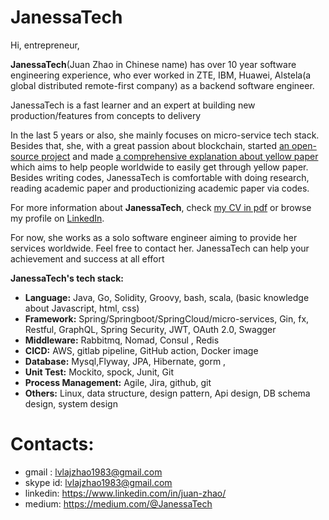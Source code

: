 # JanessaTech

Hi, entrepreneur,

**JanessaTech**(Juan Zhao in Chinese name) has over 10 year software engineering experience, who ever worked in ZTE, IBM, Huawei, Alstela(a global distributed remote-first company) as a backend software engineer.

JanessaTech is a fast learner and an expert at building new production/features from concepts to delivery

In the last 5 years or also, she mainly focuses on micro-service tech stack. Besides that, she, with a great passion about blockchain, started [an open-source project](https://github.com/hi-supergirl/mytwitter) and made [a comprehensive explanation about yellow paper](https://drive.google.com/file/d/1pUqBUUE4f-biyxiKqXWDjjLmK28HQGo8/view?usp=drive_link) which aims to help people worldwide to easily get through yellow paper. Besides writing codes, JanessaTech is comfortable with doing research, reading academic paper and productionizing academic paper via codes. 

For more information about **JanessaTech**, check [my CV in pdf](https://drive.google.com/file/d/1GM67xKCGuKR6bY73h9xwyaRjFOko4qpc/view?usp=drive_link) or browse my profile on [LinkedIn](https://www.linkedin.com/in/juan-zhao/).

For now, she works as a solo software engineer aiming to provide her services worldwide. 
Feel free to contact her. JanessaTech can help your achievement and success at all effort

**JanessaTech's tech stack:**
- **Language:** Java, Go, Solidity, Groovy, bash, scala, (basic knowledge about Javascript, html, css)
- **Framework:** Spring/Springboot/SpringCloud/micro-services, Gin, fx, Restful, GraphQL, Spring Security, JWT, OAuth 2.0, Swagger
- **Middleware:** Rabbitmq, Nomad, Consul , Redis
- **CICD:** AWS, gitlab pipeline, GitHub action, Docker image
- **Database:** Mysql,Flyway, JPA, Hibernate, gorm , 
- **Unit Test:** Mockito, spock, Junit, Git
- **Process Management:** Agile, Jira, github, git
- **Others:** Linux, data structure, design pattern, Api design, DB schema design, system design

# Contacts: 
- gmail : lvlajzhao1983@gmail.com
- skype id: lvlajzhao1983@gmail.com
- linkedin: https://www.linkedin.com/in/juan-zhao/
- medium: https://medium.com/@JanessaTech
